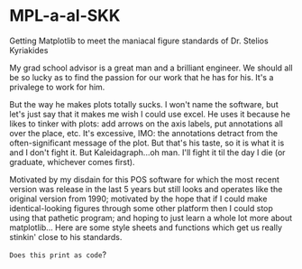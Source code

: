 # MPL-a-al-SKK
Getting Matplotlib to meet the maniacal figure standards of Dr. Stelios Kyriakides

My grad school advisor is a great man and a brilliant engineer.  We should all be so lucky as to find the passion for our work that he has for his. It's a privalege to work for him.

But the way he makes plots totally sucks.  I won't name the software, but let's just say that it makes me wish I could use excel.  He uses it because he likes to tinker with plots: add arrows on the axis labels, put annotations all over the place, etc.  It's excessive, IMO:  the annotations detract from the often-significant message of the plot.  But that's his taste, so it is what it is and I don't fight it.  But Kaleidagraph...oh man.  I'll fight it til the day I die (or graduate, whichever comes first).

Motivated by my disdain for this POS software for which the most recent version was release in the last 5 years but still looks and operates like the original version from 1990; motivated by the hope that if I could make identical-looking figures through some other platform then I could stop using that pathetic program; and hoping to just learn a whole lot more about matplotlib...
Here are some style sheets and functions which get us really stinkin' close to his standards.

`Does this print as code`?
